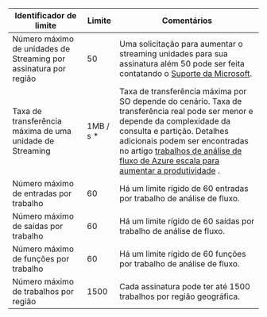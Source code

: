 <properties 
   pageTitle="Tabela de limites de análise de fluxo"
   description="Descreve os limites de sistema e tamanhos recomendados para conexões e componentes de análise de fluxo."
   services="stream-analytics"
   documentationCenter="NA"
   authors="jeffstokes72"
   manager="paulettm"
   editor="cgronlun" />
<tags 
   ms.service="stream-analytics"
   ms.devlang="NA"
   ms.topic="article"
   ms.tgt_pltfrm="NA"
   ms.workload="big-data"
   ms.date="07/25/2016"
   ms.author="jeffstok" />

| Identificador de limite | Limite       | Comentários |
|----------------- | ------------|--------- |
| Número máximo de unidades de Streaming por assinatura por região | 50 | Uma solicitação para aumentar o streaming unidades para sua assinatura além 50 pode ser feita contatando o [Suporte da Microsoft](https://support.microsoft.com/en-us). |
| Taxa de transferência máxima de uma unidade de Streaming | 1MB / s * | Taxa de transferência máxima por SO depende do cenário. Taxa de transferência real pode ser menor e depende da complexidade da consulta e partição. Detalhes adicionais podem ser encontradas no artigo [trabalhos de análise de fluxo de Azure escala para aumentar a produtividade](../articles/stream-analytics/stream-analytics-scale-jobs.md) . |
| Número máximo de entradas por trabalho | 60 | Há um limite rígido de 60 entradas por trabalho de análise de fluxo. |
| Número máximo de saídas por trabalho | 60 | Há um limite rígido de 60 saídas por trabalho de análise de fluxo. |
| Número máximo de funções por trabalho | 60 | Há um limite rígido de 60 funções por trabalho de análise de fluxo. |
| Número máximo de trabalhos por região | 1500 | Cada assinatura pode ter até 1500 trabalhos por região geográfica. |